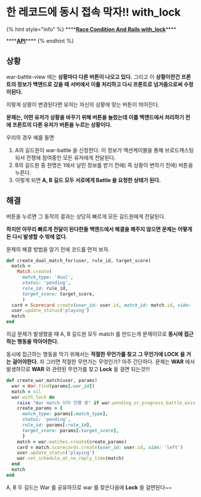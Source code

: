 # 한 레코드에 동시 접속 막자!! with\_lock

{% hint style="info" %}
\*\*\*\*[**Race Condition And Rails with\_lock**](http://blog.katpadi.ph/race-condition-and-rails-with_lock/)\*\*\*\*

\*\*\*\*[**API**](https://api.rubyonrails.org/classes/ActiveRecord/Locking/Pessimistic.html)\*\*\*\*
{% endhint %}

## 상황

war-battle-view 에는 **상황마다 다른 버튼이 나오고 있다.** 그리고 이 **상황이란건 프론트의 정보가 백엔드로 갔을 때 서버에서 이를 처리하고 다시 프론트로 넘겨줌으로써 수정이된다.**

이렇게 상황이 변경된다면 유저는 자신의 상황에 맞는 버튼이 띄어진다.

**문제는, 어떤 유저가 상황을 바꾸기 위해 버튼을 눌렀는데 이를 백엔드에서 처리하기 전에 프론트의 다른 유저가 버튼을 누르는 상황이다.**

우리의 경우 예를 들면

1. A의 길드원이 war-battle 을 신청한다. 이 정보가 액션케이블을 통해 브로드캐스팅되서 전쟁에 참여중인 모든 유저에게 전달된다.
2. B의 길드원 중 한명은 1에서 날린 정보를 받기 전에\( 즉 상황이 변하기 전에\) 버튼을 누른다.
3. 이렇게 되면 **A, B 길드 모두 서로에게 Battle 을 요청한 상태가 된다.**

## 해결

버튼을 누르면 그 동작의 결과는 상당히 빠르게 모든 길드원에게 전달된다.

**하지만 아무리 빠르게 전달이 된다한들 백엔드에서 해결을 해주지 않으면 문제는 어떻게든 다시 발생할 수 밖에 없다.**

문제의 해결 방법을 알기 전에 코드를 먼저 보자.

```ruby
def create_dual_match_for(user, rule_id, target_score)
  match =
    Match.create(
      match_type: 'dual',
      status: 'pending',
      rule_id: rule_id,
      target_score: target_score,
      )
  card = Scorecard.create(user_id: user.id, match_id: match.id, side: 'left')
  user.update_status('playing')
  match
end
```

지금 문제가 발생했을 때 A, B 길드원 모두 match 를 만드는게 문제이므로 **동시에 접근하는 행동을 막아야한다.**

동시에 접근하는 행동을 막기 위해서는 **적절한 무언가를 찾고 그 무언가에 LOCK 을 거는 걸어야한다.** 자 그러면 적절한 무언가는 무엇인가? 아주 간단하다. 문제는 **WAR** 에서 발생하므로 **WAR** 와 관련된 무언가를 찾고 **Lock** 을 걸면 되는것!!!

```ruby
def create_war_match(user, params)
  war = War.find(params[:war_id])
  match = nil
  war.with_lock do
    raise "War match 이미 진행 중" if war.pending_or_progress_battle_exist?
    create_params = {
      match_type: params[:match_type],
      status: 'pending',
      rule_id: params[:rule_id],
      target_score: params[:target_score],
      }
    match = war.matches.create(create_params)
    card = match.scorecards.create(user_id: user.id, side: 'left')
    user.update_status('playing')
    war.set_schedule_at_no_reply_time(match)
  end
  match
end
```

A, B 두 길드는 War 를 공유하므로 war 를 찾은다음에 **Lock** 을 걸면된다~~


